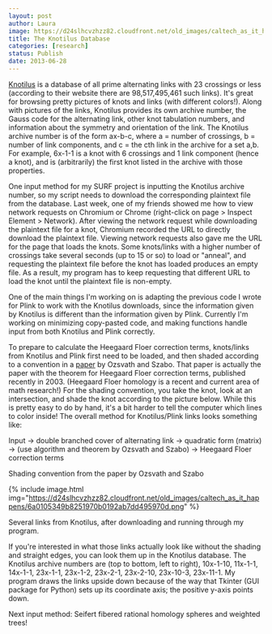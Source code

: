```yaml
---
layout: post
author: Laura
image: https://d24slhcvzhzz82.cloudfront.net/old_images/caltech_as_it_happens/6a0105349b8251970b019103b6fe3e970c.png
title: The Knotilus Database 
categories: [research]
status: Publish
date: 2013-06-28
---
```



<a href="https://knotilus.math.uwo.ca/" target="_blank">Knotilus</a> is a database of all prime alternating links with 23 crossings or less (according to their website there are 98,517,495,461 such links). It's great for browsing pretty pictures of knots and links (with different colors!). Along with pictures of the links, Knotilus provides its own archive number, the Gauss code for the alternating link, other knot tabulation numbers, and information about the symmetry and orientation of the link. The Knotilus archive number is of the form ax-b-c, where a = number of crossings, b = number of link components, and c = the cth link in the archive for a set a,b. For example, 6x-1-1 is a knot with 6 crossings and 1 link component (hence a knot), and is (arbitrarily) the first knot listed in the archive with those properties.

One input method for my SURF project is inputting the Knotilus archive number, so my script needs to download the corresponding plaintext file from the database. Last week, one of my friends showed me how to view network requests on Chromium or Chrome (right-click on page &gt; Inspect Element &gt; Network). After viewing the network request while downloading the plaintext file for a knot, Chromium recorded the URL to directly download the plaintext file. Viewing network requests also gave me the URL for the page that loads the knots. Some knots/links with a higher number of crossings take several seconds (up to 15 or so) to load or "anneal", and requesting the plaintext file before the knot has loaded produces an empty file. As a result, my program has to keep requesting that different URL to load the knot until the plaintext file is non-empty.

 One of the main things I'm working on is adapting the previous code I wrote for Plink to work with the Knotilus downloads, since the information given by Knotilus is different than the information given by Plink. Currently I'm working on minimizing copy-pasted code, and making functions handle input from both Knotilus and Plink correctly.

To prepare to calculate the Heegaard Floer correction terms, knots/links from Knotilus and Plink first need to be loaded, and then shaded according to a convention in a <a href="https://arxiv.org/abs/math/0309170" target="_blank">paper</a> by Ozsvath and Szabo. That paper is actually the paper with the theorem for Heegaard Floer correction terms, published recently in 2003. (Heegaard Floer homology is a recent and current area of math research!) For the shading convention, you take the knot, look at an intersection, and shade the knot according to the picture below. While this is pretty easy to do by hand, it's a bit harder to tell the computer which lines to color inside! The overall method for Knotilus/Plink links looks something like: 

Input -&gt; double branched cover of alternating link -&gt; quadratic form (matrix) -&gt; (use algorithm and theorem by Ozsvath and Szabo) -&gt; Heegaard Floer correction terms
<div class="photo-caption caption-xid-6a0105349b8251970b019103b6fe3e970c" id="caption-xid-6a0105349b8251970b019103b6fe3e970c">Shading convention from the paper by Ozsvath and Szabo


{% include image.html img="https://d24slhcvzhzz82.cloudfront.net/old_images/caltech_as_it_happens/6a0105349b8251970b0192ab7dd495970d.png" %}<div class="photo-caption caption-xid-6a0105349b8251970b0192ab7dd495970d" id="caption-xid-6a0105349b8251970b0192ab7dd495970d">Several links from Knotilus, after downloading and running through my program.

If you're interested in what those links actually look like without the shading and straight edges, you can look them up in the Knotilus database. The Knotilus archive numbers are (top to bottom, left to right), 10x-1-10, 11x-1-1, 14x-1-1, 23x-1-1, 23x-1-2, 23x-2-1, 23x-2-10, 23x-10-3, 23x-11-1. My program draws the links upside down because of the way that Tkinter (GUI package for Python) sets up its coordinate axis; the positive y-axis points down.

Next input method: Seifert fibered rational homology spheres and weighted trees!

